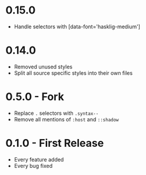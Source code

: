 # 0.15.0

- Handle selectors with [data-font='hasklig-medium']

# 0.14.0

- Removed unused styles
- Split all source specific styles into their own files

# 0.5.0 - Fork

- Replace `.` selectors with `.syntax--`
- Remove all mentions of `:host` and `::shadow`

# 0.1.0 - First Release

- Every feature added
- Every bug fixed
